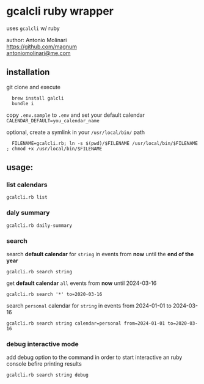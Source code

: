 # gcalcli ruby wrapper
uses `gcalcli` w/ ruby  

author: Antonio Molinari  
https://github.com/magnum   
antoniomolinari@me.com  

## installation
git clone and execute
```
  brew install galcli
  bundle i
```
copy `.env.sample` to `.env` and set your default calendar
```CALENDAR_DEFAULT=you_calendar_name```

optional, create a symlink in your `/usr/local/bin/` path
``` 
  FILENAME=gcalcli.rb; ln -s $(pwd)/$FILENAME /usr/local/bin/$FILENAME ; chmod +x /usr/local/bin/$FILENAME
```

## usage:

### list calendars  
```
gcalcli.rb list
```

### daly summary 
```
gcalcli.rb daily-summary
```

### search 
search **default calendar** for `string` in events from **now** until the  **end of the year**
```
gcalcli.rb search string
```

get **default calendar** `all` events from **now** until 2024-03-16
```
gcalcli.rb search '*' to=2020-03-16
```

search `personal` calendar for `string` in events from 2024-01-01 to 2024-03-16
```
gcalcli.rb search string calendar=personal from=2024-01-01 to=2020-03-16
```

### debug interactive mode  
add debug option to the command in order to start interactive an ruby console befire printing results
```
gcalcli.rb search string debug
```